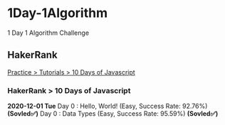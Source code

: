 # 1Day-1Algorithm
1 Day 1 Algorithm Challenge

## HakerRank 
[Practice > Tutorials > 10 Days of Javascript](https://www.hackerrank.com/domains/tutorials/10-days-of-javascript)

### HakerRank > 10 Days of Javascript 
**2020-12-01 Tue** 
Day 0 : Hello, World! (Easy, Success Rate: 92.76%) **(Sovled✅)**
Day 0 : Data Types (Easy, Success Rate: 95.59%) **(Sovled✅)**
